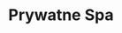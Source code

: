 ---
layout: "pages/privatni-spa.njk"

title: 'Prywatne Spa'
description: 'Prywatne Spa w Chateau Orlice oferuje luksusowe doznania wellness specjalnie dla Ciebie. Ciesz się spokojem, prywatnością i niezapomnianym relaksem w sercu natury.'
permalink: 'pl/privatni-spa/'

eleventyNavigation:
  key: Prywatne Spa
  parent: Usługi i atrakcje
  order: 500


landing:
  breadcrumbsHome: Strona główna
  breadcrumbsCurrent: Prywatne Spa

  heading: Prywatne Spa

  mouseIconAlt: Ikona myszy komputerowej

  imageUrl: /assets/images/wellness/wellness-4.jpg
  imageAlt: Kobieta w prywatnym spa


contentOne:
  topper: Prywatne Spa
  heading: Prywatne Spa w historycznej twierdzy, relaks jak za czasów królów

  imageUrl: /assets/images/private-spa/private-spa.jpg
  imageAlt: Kobieta otrzymuje masaż w prywatnym spa

  paragraphs:
    - text: Ucieknij od zgiełku codziennego życia i wejdź do miejsca, w którym czas się zatrzymał... W sercu wielowiekowej twierdzy, za potężnymi murami przesiąkniętymi historią, czeka na Ciebie prywatne spa, które rozbudzi wszystkie Twoje zmysły. Ciepło otwartego ognia, trzask drewna - atmosfera, która przenosi w inny czas. Dyskrecja, prywatność i wyrafinowanie - idealne na romantyczny wieczór lub wyjątkowe chwile we dwoje.

  cta: Rezerwacja
---